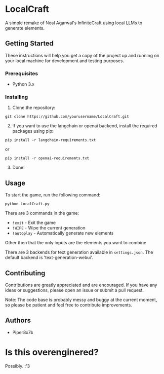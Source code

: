 # LocalCraft

A simple remake of Neal Agarwal's InfiniteCraft using local LLMs to generate elements.

## Getting Started

These instructions will help you get a copy of the project up and running on your local machine for development and testing purposes.

### Prerequisites

* Python 3.x

### Installing

1. Clone the repository:
```
git clone https://github.com/yourusername/LocalCraft.git
```
2. If you want to use the langchain or openai backend, install the required packages using pip:
```
pip install -r langchain-requirements.txt
```
or
```
pip install -r openai-requirements.txt
```
3. Done!

## Usage

To start the game, run the following command:
```
python LocalCraft.py
```
There are 3 commands in the game:

* `!exit` - Exit the game
* `!WIPE` - Wipe the current generation
* `!autoplay` - Automatically generate new elements

Other then that the only inputs are the elements you want to combine

There are 3 backends for text generation available in `settings.json`.
The default backend is 'text-generation-webui'.

## Contributing

Contributions are greatly appreciated and are encouraged. If you have any ideas or suggestions, please open an issue or submit a pull request.

Note: The code base is probably messy and buggy at the current moment, so please be patient and feel free to contribute improvements.

## Authors

* Piper8x7b

# Is this overenginered?
Possibly. :'3